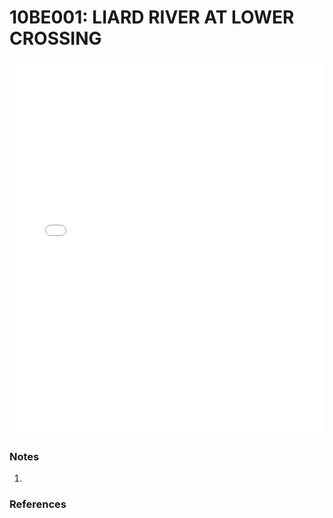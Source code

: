 # 10BE001: LIARD RIVER AT LOWER CROSSING

<iframe src="/distribution_estimation/_static/stations/10BE001_fdc.html" width="100%" height="600" frameborder="0"></iframe>

### Notes
1. 

### References

